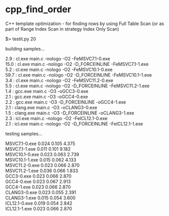 cpp_find_order
==============

C++ template optimization - for finding rows by using Full Table Scan (or as part of Range Index Scan in strategy Index Only Scan)

$> testit.py 20

building samples...

2.9    : cl.exe main.c -nologo -O2 -FeMSVC7.1-0.exe <br />
15.0   : cl.exe main.c -nologo -O2 -D_FORCEINLINE -FeMSVC7.1-1.exe <br />
5.2    : cl.exe main.c -nologo -O2 -FeMSVC10.1-0.exe <br />
59.7   : cl.exe main.c -nologo -O2 -D_FORCEINLINE -FeMSVC10.1-1.exe <br />
3.4    : cl.exe main.c -nologo -O2 -FeMSVC11.2-0.exe <br />
5.5    : cl.exe main.c -nologo -O2 -D_FORCEINLINE -FeMSVC11.2-1.exe <br />
1.4    : gcc.exe main.c -O3 -oGCC3-0.exe <br />
2.1    : gcc.exe main.c -O3 -oGCC4-0.exe <br />
2.2    : gcc.exe main.c -O3 -D_FORCEINLINE -oGCC4-1.exe <br />
2.1    : clang.exe main.c -O3 -oCLANG3-0.exe <br />
1.5    : clang.exe main.c -O3 -D_FORCEINLINE -oCLANG3-1.exe <br />
2.3    : icl.exe main.c -nologo -O2 -FeICL12.1-0.exe <br />
2.1    : icl.exe main.c -nologo -O2 -D_FORCEINLINE -FeICL12.1-1.exe <br />

testing samples...

MSVC7.1-0.exe           0.024    0.105    4.375 <br />
MSVC7.1-1.exe           0.011    0.101    9.182 <br />
MSVC10.1-0.exe          0.023    0.063    2.739 <br />
MSVC10.1-1.exe          0.015    0.062    4.133 <br />
MSVC11.2-0.exe          0.023    0.066    2.870 <br />
MSVC11.2-1.exe          0.036    0.066    1.833 <br />
GCC3-0.exe              0.023    0.066    2.870 <br />
GCC4-0.exe              0.023    0.067    2.913 <br />
GCC4-1.exe              0.023    0.066    2.870 <br />
CLANG3-0.exe            0.023    0.055    2.391 <br />
CLANG3-1.exe            0.015    0.054    3.600 <br />
ICL12.1-0.exe           0.019    0.054    2.842 <br />
ICL12.1-1.exe           0.023    0.066    2.870 <br />

